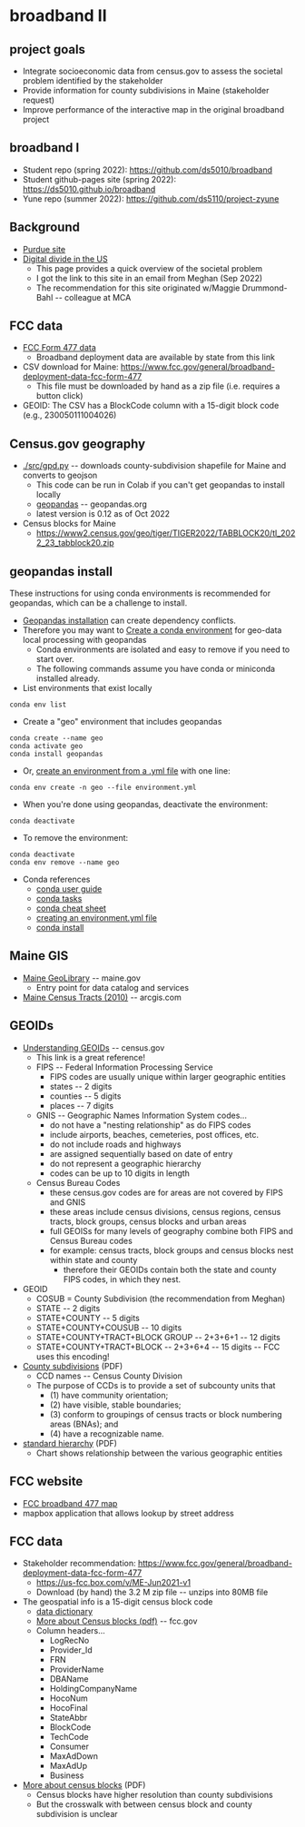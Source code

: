 # broadband II

## project goals

* Integrate socioeconomic data from census.gov to assess the societal problem identified by the stakeholder
* Provide information for county subdivisions in Maine (stakeholder request)
* Improve performance of the interactive map in the original broadband project

## broadband I

* Student repo (spring 2022): https://github.com/ds5010/broadband
* Student github-pages site (spring 2022): https://ds5010.github.io/broadband
* Yune repo (summer 2022): https://github.com/ds5110/project-zyune

## Background

* [Purdue site](https://www.benton.org/source/purdue-university)
* [Digital divide in the US](https://www.benton.org/headlines/digital-divide-us)
  * This page provides a quick overview of the societal problem
  * I got the link to this site in an email from Meghan (Sep 2022)
  * The recommendation for this site originated w/Maggie Drummond-Bahl -- colleague at MCA

## FCC data

* [FCC Form 477 data](https://www.fcc.gov/general/broadband-deployment-data-fcc-form-477)
  * Broadband deployment data are available by state from this link
* CSV download for Maine: https://www.fcc.gov/general/broadband-deployment-data-fcc-form-477
  * This file must be downloaded by hand as a zip file (i.e. requires a button click)
* GEOID: The CSV has a BlockCode column with a 15-digit block code (e.g., 230050111004026) 

## Census.gov geography

* [./src/gpd.py](./src/gpd.py) -- downloads county-subdivision shapefile for Maine and converts to geojson
  * This code can be run in Colab if you can't get geopandas to install locally
  * [geopandas](https://geopandas.org/en/stable/index.html) -- geopandas.org
  * latest version is 0.12 as of Oct 2022
* Census blocks for Maine
  * https://www2.census.gov/geo/tiger/TIGER2022/TABBLOCK20/tl_2022_23_tabblock20.zip

## geopandas install

These instructions for using conda environments is recommended for geopandas, which can be a challenge to install.

* [Geopandas installation](https://geopandas.org/en/stable/getting_started/install.html) can create dependency conflicts.
* Therefore you may want to [Create a conda environment](https://conda.io/projects/conda/en/latest/user-guide/tasks/manage-environments.html) for geo-data local processing with geopandas
  * Conda environments are isolated and easy to remove if you need to start over.
  * The following commands assume you have conda or miniconda installed already.
* List environments that exist locally
```
conda env list
```
* Create a "geo" environment that includes geopandas
```
conda create --name geo 
conda activate geo
conda install geopandas
```
* Or, [create an environment from a .yml file](https://conda.io/projects/conda/en/latest/user-guide/tasks/manage-environments.html#creating-an-environment-from-an-environment-yml-file) with one line:
```
conda env create -n geo --file environment.yml
```
* When you're done using geopandas, deactivate the environment:
```
conda deactivate
```
* To remove the environment:
```
conda deactivate
conda env remove --name geo
```
* Conda references
  * [conda user guide](https://conda.io/projects/conda/en/latest/user-guide/tasks/index.html)
  * [conda tasks](https://conda.io/projects/conda/en/latest/user-guide/tasks/index.html)
  * [conda cheat sheet](https://conda.io/projects/conda/en/latest/user-guide/cheatsheet.html)
  * [creating an environment.yml file](https://conda.io/projects/conda/en/latest/user-guide/tasks/manage-environments.html#sharing-an-environment)
  * [conda install](https://conda.io/projects/conda/en/latest/user-guide/install/index.html)

## Maine GIS

* [Maine GeoLibrary](https://www.maine.gov/geolib/) -- maine.gov
  * Entry point for data catalog and services
* [Maine Census Tracts (2010)](https://maine.hub.arcgis.com/datasets/e7a7e490a9bf4bc08c7507f7aabe0f8a) -- arcgis.com

## GEOIDs

* [Understanding GEOIDs](https://www.census.gov/programs-surveys/geography/guidance/geo-identifiers.html) -- census.gov
  * This link is a great reference!
  * FIPS -- Federal Information Processing Service
    * FIPS codes are usually unique within larger geographic entities
    * states -- 2 digits
    * counties -- 5 digits
    * places -- 7 digits
  * GNIS -- Geographic Names Information System codes...
    * do not have a "nesting relationship" as do FIPS codes
    * include airports, beaches, cemeteries, post offices, etc.
    * do not include roads and highways
    * are assigned sequentially based on date of entry
    * do not represent a geographic hierarchy
    * codes can be up to 10 digits in length
  * Census Bureau Codes
    * these census.gov codes are for areas are not covered by FIPS and GNIS
    * these areas include census divisions, census regions, census tracts, block groups, census blocks and urban areas
    * full GEOISs for many levels of geography combine both FIPS and Census Bureau codes
    * for example: census tracts, block groups and census blocks nest within state and county
      * therefore their GEOIDs contain both the state and county FIPS codes, in which they nest.
* GEOID
  * COSUB = County Subdivision (the recommendation from Meghan)
  * STATE -- 2 digits
  * STATE+COUNTY -- 5 digits
  * STATE+COUNTY+COUSUB -- 10 digits
  * STATE+COUNTY+TRACT+BLOCK GROUP -- 2+3+6+1 -- 12 digits
  * STATE+COUNTY+TRACT+BLOCK -- 2+3+6+4 -- 15 digits -- FCC uses this encoding!
* [County subdivisions](https://www2.census.gov/geo/pdfs/reference/GARM/Ch8GARM.pdf) (PDF)
  * CCD names -- Census County Division
  * The purpose of CCDs is to provide a set of subcounty units that
    * (1) have community orientation; 
    * (2) have visible, stable boundaries; 
    * (3) conform to groupings of census tracts or block numbering areas (BNAs); and 
    * (4) have a recognizable name.
* [standard hierarchy](https://www2.census.gov/geo/pdfs/reference/geodiagram.pdf) (PDF)
  * Chart shows relationship between the various geographic entities

## FCC website

* [FCC broadband 477 map](https://broadband477map.fcc.gov/)
* mapbox application that allows lookup by street address

## FCC data

* Stakeholder recommendation: https://www.fcc.gov/general/broadband-deployment-data-fcc-form-477
  * https://us-fcc.box.com/v/ME-Jun2021-v1
  * Download (by hand) the 3.2 M zip file -- unzips into 80MB file
* The geospatial info is a 15-digit census block code
  * [data dictionary](https://www.fcc.gov/general/explanation-broadband-deployment-data)
  * [More about Census blocks (pdf)](https://transition.fcc.gov/form477/Geo/more_about_census_blocks.pdf) -- fcc.gov
  * Column headers...
    * LogRecNo
    * Provider_Id
    * FRN
    * ProviderName
    * DBAName
    * HoldingCompanyName
    * HocoNum
    * HocoFinal
    * StateAbbr
    * BlockCode
    * TechCode
    * Consumer
    * MaxAdDown
    * MaxAdUp
    * Business
* [More about census blocks](https://transition.fcc.gov/form477/Geo/more_about_census_blocks.pdf) (PDF)
  * Census blocks have higher resolution than county subdivisions
  * But the crosswalk with between census block and county subdivision is unclear
